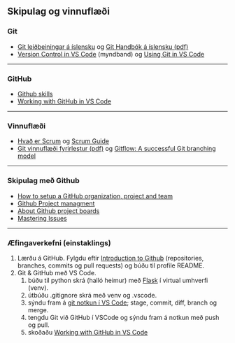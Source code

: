 ## Skipulag og vinnuflæði

### Git 

- [Git leiðbeiningar á íslensku](https://github.com/gaui/git) og [Git Handbók á íslensku (pdf)](https://github.com/GunnarThorunnarson/VEFTHROUN/blob/master/gogn/Git_Handbok_islensk.pdf)
- [Version Control in VS Code](https://code.visualstudio.com/docs/introvideos/versioncontrol) (myndband) og [Using Git in VS Code](https://code.visualstudio.com/docs/editor/versioncontrol) 

---

### GitHub

- [Github skills](https://skills.github.com/)
- ​[Working with GitHub in VS Code](https://code.visualstudio.com/docs/editor/github)

---

### Vinnuflæði
- [Hvað er Scrum](https://www.scrum.org/resources/what-is-scrum) og [Scrum Guide](https://www.scrumguides.org/scrum-guide.html)
- [Git vinnuflæði fyrirlestur (pdf)](https://github.com/GunnarThorunnarson/VEFTHROUN/blob/master/gogn/Git_fyrirlestur.pdf) og [Gitflow: A successful Git branching model](https://nvie.com/posts/a-successful-git-branching-model/)


<!--
![Skýringarmynd af Gitflow](https://github.com/GunnarThorunnarson/VEFTHROUN/blob/master/myndir/Gitflow.svg)

Þessi mynd sýnir virkni Gitflow. Eitt `main` branch heldur utan um stable útgáfu appsins hverju sinni. `develop` branch-ið er uppfært þegar eiginleikar (`feature` eða `bugfix`) eru tilbúin. `feature` branch verða búin til þegar einhver vill prófa að bæta einhverju nýju við og ef það virkar vel verður það merge-að `develop` branchinu. Þegar tími er til kominn eru búin til `release` sem eru sameinuð við `master` branch-ið.
-->

---

### Skipulag með Github

- [How to setup a GitHub organization, project and team](https://github.com/collab-uniba/socialcde4eclipse/wiki/How-to-setup-a-GitHub-organization,-project-and-team)
- [Github Project managment](https://github.com/features/project-management/)
- [About Github project boards](https://docs.github.com/en/free-pro-team@latest/github/managing-your-work-on-github/about-project-boards#templates-for-project-boards)
- [Mastering Issues](https://guides.github.com/features/issues/#filtering)

---

### Æfingaverkefni (einstaklings)


1. Lærðu á GitHub. Fylgdu eftir [Introduction to Github](https://github.com/skills/introduction-to-github) (repositories, branches, commits og pull requests) og búðu til profile README.
1. Git & GitHub með VS Code.
   1. búðu til python skrá (halló heimur) með [Flask](https://flask.palletsprojects.com/en/2.2.x/) í virtual umhverfi (venv).
   1. útbúðu .gitignore skrá með venv og .vscode.
   1. sýndu fram á  [git notkun í VS Code](https://github.com/GunnarThorunnarson/VEFTHROUN/wiki/Skipulag-og-vinnufl%C3%A6%C3%B0i#git); stage, commit, diff, branch og merge.
   1. tengdu Git við GitHub í VSCode og sýndu fram á notkun með push og pull. 
   1. skoðaðu [Working with GitHub in VS Code](https://code.visualstudio.com/docs/editor/github)

<!-- GiLens, Git History -->
